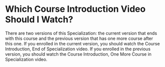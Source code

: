 # Which Course Introduction Video Should I Watch?

There are two versions of this Specialization: the current version that ends with this course and the previous version that has one more course after this one. If you enrolled in the current version, you should watch the Course Introduction, End of Specialization video. If you enrolled in the previous version, you should watch the Course Introduction, One More Course in Specialization video.
